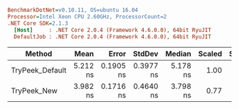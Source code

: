``` ini

BenchmarkDotNet=v0.10.11, OS=ubuntu 16.04
Processor=Intel Xeon CPU 2.60GHz, ProcessorCount=2
.NET Core SDK=2.1.3
  [Host]     : .NET Core 2.0.4 (Framework 4.6.0.0), 64bit RyuJIT
  DefaultJob : .NET Core 2.0.4 (Framework 4.6.0.0), 64bit RyuJIT


```
|          Method |     Mean |     Error |    StdDev |   Median | Scaled | ScaledSD |
|---------------- |---------:|----------:|----------:|---------:|-------:|---------:|
| TryPeek_Default | 5.212 ns | 0.1905 ns | 0.3977 ns | 5.178 ns |   1.00 |     0.00 |
|     TryPeek_New | 3.982 ns | 0.1716 ns | 0.4640 ns | 3.798 ns |   0.77 |     0.11 |
